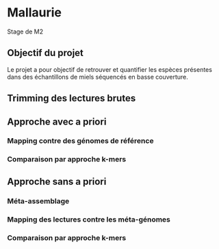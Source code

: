 # Mallaurie
Stage de M2

## Objectif du projet 
Le projet a pour objectif de retrouver et quantifier les espèces présentes dans des échantillons de miels séquencés en basse couverture. 

## Trimming des lectures brutes

## Approche avec a priori 
### Mapping contre des génomes de référence


### Comparaison par approche k-mers 

## Approche sans a priori
### Méta-assemblage 

### Mapping des lectures contre les méta-génomes

### Comparaison par approche k-mers
